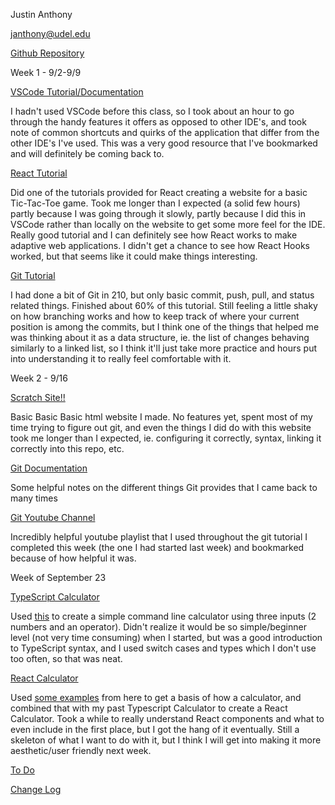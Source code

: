 Justin Anthony

janthony@udel.edu 


[Github Repository](https://github.com/janthony-ud/CISC275-Portfolio)

Week 1 - 9/2-9/9

[VSCode Tutorial/Documentation](https://code.visualstudio.com/docs/getstarted/userinterface)

I hadn't used VSCode before this class, so I took about an hour to go through the handy features it offers as opposed to other IDE's, and took note of common shortcuts and quirks of the application that differ from the other IDE's I've used. This was a very good resource that I've bookmarked and will definitely be coming back to. 

[React Tutorial](https://github.com/janthony-ud/CISC275-Portfolio/blob/main/indexReact.js)

Did one of the tutorials provided for React creating a website for a basic Tic-Tac-Toe game. Took me longer than I expected (a solid few hours) partly because I was going through it slowly, partly because I did this in VSCode rather than locally on the website to get some more feel for the IDE. Really good tutorial and I can definitely see how React works to make adaptive web applications. I didn't get a chance to see how React Hooks worked, but that seems like it could make things interesting. 

[Git Tutorial](https://learngitbranching.js.org/)

I had done a bit of Git in 210, but only basic commit, push, pull, and status related things. Finished about 60% of this tutorial. Still feeling a little shaky on how branching works and how to keep track of where your current position is among the commits, but I think one of the things that helped me was thinking about it as a data structure, ie. the list of changes behaving similarly to a linked list, so I think it'll just take more practice and hours put into understanding it to really feel comfortable with it. 

Week 2 - 9/16

<a href = "Scratch.html">Scratch Site!!</a>

Basic Basic Basic html website I made. No features yet, spent most of my time trying to figure out git, and even the things I did do with this website took me longer than I expected, ie. configuring it correctly, syntax, linking it correctly into this repo, etc. 

[Git Documentation](https://git-scm.com/docs)

Some helpful notes on the different things Git provides that I came back to many times

[Git Youtube Channel](https://www.youtube.com/playlist?list=PLFIM0718LjIVknj6sgsSceMqlq242-jNf)

Incredibly helpful youtube playlist that I used throughout the git tutorial I completed this week (the one I had started last week) and bookmarked because of how helpful it was.


Week of September 23

[TypeScript Calculator](https://github.com/janthony-ud/Silly-Calculator)

Used [this](https://www.youtube.com/watch?v=L02BfvA7mgA) to create a simple command line calculator using three inputs (2 numbers and an operator). Didn't realize it would be so simple/beginner level (not very time consuming) when I started, but was a good introduction to TypeScript syntax, and I used switch cases and types which I don't use too often, so that was neat.

[React Calculator](https://github.com/janthony-ud/React-Calculator)

Used [some examples](https://reactjsexample.com/tag/calculator/) from here to get a basis of how a calculator, and combined that with my past Typescript Calculator to create a React Calculator. Took a while to really understand React components and what to even include in the first place, but I got the hang of it eventually. Still a skeleton of what I want to do with it, but I think I will get into making it more aesthetic/user friendly next week.

[To Do](https://janthony-ud.github.io/275-Basic-Site/ToDo.html)

[Change Log](https://janthony-ud.github.io/275-Basic-Site/ChangeLog.html)

